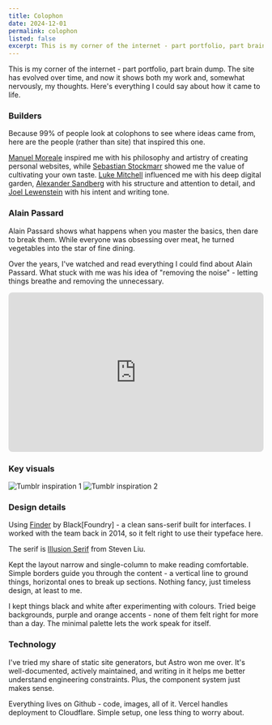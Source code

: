 ```yaml
---
title: Colophon
date: 2024-12-01
permalink: colophon
listed: false
excerpt: This is my corner of the internet - part portfolio, part brain dump. Here's everything I could say about how it came to life.
---
```

This is my corner of the internet - part portfolio, part brain dump. The site has evolved over time, and now it shows both my work and, somewhat nervously, my thoughts. Here's everything I could say about how it came to life.

### Builders
Because 99% of people look at colophons to see where ideas came from, here are the people (rather than site) that inspired this one.

[Manuel Moreale](https://manuelmoreale.com) inspired me with his philosophy and artistry of creating personal websites, while [Sebastian Stockmarr](https://sebastianstockmarr.com) showed me the value of cultivating your own taste. [Luke Mitchell](https://interroban.gg) influenced me with his deep digital garden, [Alexander Sandberg](http://alexandersandberg.com) with his structure and attention to detail, and [Joel Lewenstein](https://www.joellewenstein.com) with his intent and writing tone.

### Alain Passard
Alain Passard shows what happens when you master the basics, then dare to break them. While everyone was obsessing over meat, he turned vegetables into the star of fine dining.

Over the years, I've watched and read everything I could find about Alain Passard. What stuck with me was his idea of "removing the noise" - letting things breathe and removing the unnecessary.

<iframe style="border-radius: 0.5rem;" width="100%" height="315" src="https://www.youtube.com/embed/mPUI4ckPfdM?si=lik8w6osG916haCp" title="YouTube video player" frameborder="0" allow="accelerometer; clipboard-write; encrypted-media; gyroscope; picture-in-picture; web-share" referrerpolicy="strict-origin-when-cross-origin"></iframe>

### Key visuals
![Tumblr inspiration 1](/images/tumblr_1.jpg)
![Tumblr inspiration 2](/images/tumblr_2.jpg)

### Design details
Using [Finder](https://black-foundry.com/fonts/finder/) by Black[Foundry] - a clean sans-serif built for interfaces. I worked with the team back in 2014, so it felt right to use their typeface here.

The serif is [Illusion Serif](https://fontesk.com/illusion-serif-typeface/) from Steven Liu.

Kept the layout narrow and single-column to make reading comfortable. Simple borders guide you through the content - a vertical line to ground things, horizontal ones to break up sections. Nothing fancy, just timeless design, at least to me.

I kept things black and white after experimenting with colours. Tried beige backgrounds, purple and orange accents - none of them felt right for more than a day. The minimal palette lets the work speak for itself.

### Technology
I've tried my share of static site generators, but Astro won me over. It's well-documented, actively maintained, and writing in it helps me better understand engineering constraints. Plus, the component system just makes sense.

Everything lives on Github - code, images, all of it. Vercel handles deployment to Cloudflare. Simple setup, one less thing to worry about.